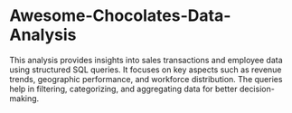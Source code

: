 # Awesome-Chocolates-Data-Analysis

This analysis provides insights into sales transactions and employee data using structured SQL queries. It focuses on key aspects such as revenue trends, geographic performance, and workforce distribution. The queries help in filtering, categorizing, and aggregating data for better decision-making.

